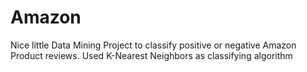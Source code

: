 # Amazon
Nice little Data Mining Project to classify positive or negative Amazon Product reviews. Used K-Nearest Neighbors as classifying algorithm
